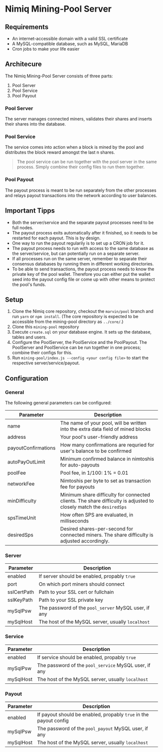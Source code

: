 # Nimiq Mining-Pool Server

## Requirements
* An internet-accessible domain with a valid SSL certificate
* A MySQL-compatible database, such as MySQL, MariaDB
* Cron jobs to make your life easier

## Architecure
The Nimiq Mining-Pool Server consists of three parts:
1. Pool Server
2. Pool Service
3. Pool Payout

### Pool Server
The server manages connected miners, validates their shares and inserts their shares into the database.

### Pool Service
The service comes into action when a block is mined by the pool and distributes the block reward amongst the last n shares.
> The pool service can be run together with the pool server in the same process. Simply combine their config files to run them together.

### Pool Payout
The payout process is meant to be run separately from the other processes and relays payout transactions into the network according to user balances.

## Important Tipps
* Both the server/service and the separate payout processes need to be full nodes.
* The payout process exits automatically after it finished, so it needs to be restarted for each payout. This is by design.
* One way to run the payout regularily is to set up a CRON job for it.
* The payout process needs to run with access to the same database as the server/service, but can potentially run on a separate server.
* If all processes run on the same server, remember to separate their consensus databases by running them in different working directories.
* To be able to send transactions, the payout process needs to know the private key of the pool wallet. Therefore you can either put the wallet seed into the payout config file or come up with other means to protect the pool's funds.

## Setup
1. Clone the Nimiq core repository, checkout the `marvin/pool` branch and run `yarn` or `npm install`.
   (The core repository is expected to be accessible from the mining-pool directory as `../core/`.)
2. Clone this `mining-pool` repository
3. Execute `create.sql` on your database engine. It sets up the database, tables and users.
4. Configure the PoolServer, the PoolService and the PoolPayout.
   The PoolServer and PoolService can be run together in one process; combine their configs for this.
5. Run `mining-pool/index.js --config <your config file>` to start the respective server/service/payout.

## Configuration

### General
The following general parameters can be configured:

| Parameter | Description |
| --- | --- |
| name | The name of your pool, will be written into the extra data field of mined blocks |
| address | Your pool's user-friendly address |
| payoutConfirmations | How many confirmations are requried for user's balance to be confirmed |
| autoPayOutLimit | Minimum confirmed balance in nimtoshis for auto-payouts |
| poolFee | Pool fee, in 1/100: 1% = 0.01 |
| networkFee | Nimtoshis per byte to set as transaction fee for payouts |
| minDifficulty | Minimum share difficulty for connected clients. The share difficulty is adjusted to closely match the `desiredSps` |
| spsTimeUnit | How often SPS are evaluated, in milliseconds |
| desiredSps | Desired shares-per-second for connected miners. The share difficulty is adjusted accordingly. |

### Server
| Parameter | Description |
| --- | --- |
| enabled | If server should be enabled, propably `true` |
| port | On which port miners should connect |
| sslCertPath | Path to your SSL cert or fullchain |
| sslKeyPath | Path to your SSL private key |
| mySqlPsw | The password of the `pool_server` MySQL user, if any |
| mySqlHost | The host of the MySQL server, usually `localhost` |

### Service
| Parameter | Description |
| --- | --- |
| enabled | If service should be enabled, propably `true` |
| mySqlPsw | The password of the `pool_service` MySQL user, if any |
| mySqlHost | The host of the MySQL server, usually `localhost` |

### Payout
| Parameter | Description |
| --- | --- |
| enabled | If payout should be enabled, propably `true` in the payout config |
| mySqlPsw | The password of the `pool_payout` MySQL user, if any |
| mySqlHost | The host of the MySQL server, usually `localhost` |
